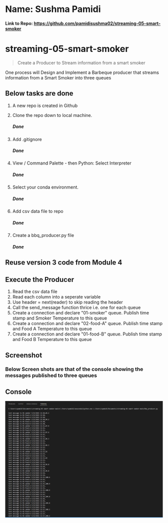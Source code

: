 # Name: Sushma Pamidi
#### Link to Repo: https://github.com/pamidisushma02/streaming-05-smart-smoker

# streaming-05-smart-smoker

> Create a Producer to Stream information from a smart smoker

One process will Design and Implement a Barbeque producer that streams information from a Smart Smoker into three queues 


## Below tasks are done

1. A new repo is created in Github 

2. Clone the repo down to local machine.
   ##### Done

3. Add .gitignore
   ##### Done

4. View / Command Palette - then Python: Select Interpreter
   ##### Done

5. Select your conda environment. 
   ##### Done

6. Add csv data file to repo 
   ##### Done

7. Create a bbq_producer.py file 
   ##### Done

## Reuse version 3 code from Module 4

## Execute the Producer

1. Read the csv data file
2. Read each column into a seperate variable
3. Use header = next(reader) to skip reading the header 
4. Call the send_message function thrice i.e. one for each queue 
5. Create a connection and declare "01-smoker" queue. Publish time stamp and Smoker Temperature to this queue
6. Create a connection and declare "02-food-A" queue. Publish time stamp and Food A Temperature to this queue
7. Create a connection and declare "01-food-B" queue. Publish time stamp and Food B Temperature to this queue


## Screenshot

  ### Below Screen shots are that of the console showing the messages published to three queues 
  

## Console
![Console Terminal]( https://github.com/pamidisushma02/streaming-05-smart-smoker/blob/main/Console.PNG "Console")


